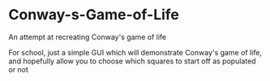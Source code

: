 # Conway-s-Game-of-Life
An attempt at recreating Conway's game of life


For school, just a simple GUI which will demonstrate Conway's game of life, and hopefully allow you to choose which squares to start off as populated or not
